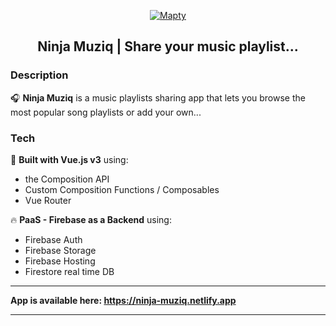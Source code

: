 <p align="center">
  <a href="https://ninja-muziq.netlify.app" target="_blank">
    <img src="https://i.ibb.co/1K98QmF/ninja.png" alt="Mapty">
  </a>
</p>

<h2 align="center">Ninja Muziq | Share your music playlist...</h2>

### Description

🎧 **Ninja Muziq** is a music playlists sharing app that lets you browse the most popular song playlists or add your own...

### Tech

🍃 **Built with Vue.js v3** using:

- the Composition API
- Custom Composition Functions / Composables
- Vue Router

🔥 **PaaS - Firebase as a Backend** using:

- Firebase Auth
- Firebase Storage
- Firebase Hosting
- Firestore real time DB

---

**App is available here: https://ninja-muziq.netlify.app**

---
